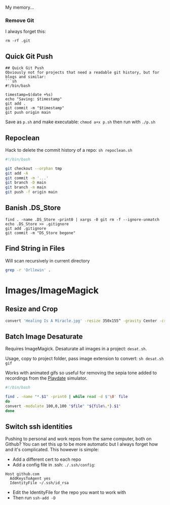 My memory...

### Remove Git

I always forget this:

```
rm -rf .git
```

## Quick Git Push
```
## Quick Git Push
Obviously not for projects that need a readable git history, but for blogs and similar:
```sh
#!/bin/bash

timestamp=$(date +%s)
echo "Saving: $timestamp"
git add .
git commit -m "$timestamp"
git push origin main
```

Save as `p.sh` and make executable: `chmod a+x p.sh` then run with `./p.sh`

## Repoclean
Hack to delete the commit history of a repo: `sh repoclean.sh`
```bash
#!/bin/bash

git checkout --orphan tmp
git add -A
git commit -m '...'
git branch -D main
git branch -m main
git push -f origin main
```

## Banish .DS_Store
```
find . -name .DS_Store -print0 | xargs -0 git rm -f --ignore-unmatch
echo .DS_Store >> .gitignore
git add .gitignore
git commit -m "DS_Store begone"
```
## Find String in Files
Will scan recursively in current directory
```sh
grep -r 'Orllewin' .
```

# Images/ImageMagick
## Resize and Crop
```bash
convert 'Healing Is A Miracle.jpg' -resize 350x155^ -gravity Center -crop 350x155+0+0 +repage output.jpg
```

## Batch Image Desaturate
Requires ImageMagick. Desaturate all images in a project: `desat.sh`. 

Usage, copy to project folder, pass image extension to convert: `sh desat.sh gif`

Works with animated gifs so useful for removing the sepia tone added to recordings from the [Playdate](https://play.date) simulator.

```bash
#!/bin/bash

find . -name "*.$1" -print0 | while read -d $'\0' file
do
convert -modulate 100,0,100 "$file" "${file%.*}.$1"
done
```

## Switch ssh identities
Pushing to personal and work repos from the same computer, both on Github? You can set this up to be more automatic but I always forget how and it's complicated. This however is simple:

* Add a different cert to each repo
* Add a config file in .ssh: `./.ssh/config`:
```
Host github.com
  AddKeysToAgent yes
  IdentityFile ~/.ssh/id_rsa
```
* Edit the IdentityFile for the repo you want to work with
* Then run `ssh-add -D`
